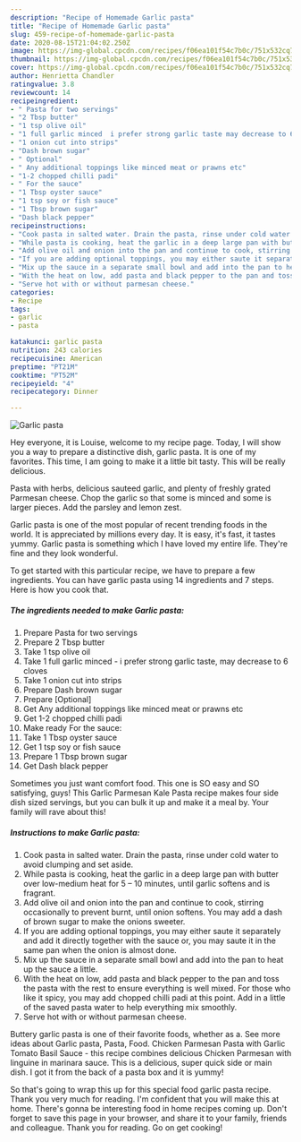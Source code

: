 ```yaml
---
description: "Recipe of Homemade Garlic pasta"
title: "Recipe of Homemade Garlic pasta"
slug: 459-recipe-of-homemade-garlic-pasta
date: 2020-08-15T21:04:02.250Z
image: https://img-global.cpcdn.com/recipes/f06ea101f54c7b0c/751x532cq70/garlic-pasta-recipe-main-photo.jpg
thumbnail: https://img-global.cpcdn.com/recipes/f06ea101f54c7b0c/751x532cq70/garlic-pasta-recipe-main-photo.jpg
cover: https://img-global.cpcdn.com/recipes/f06ea101f54c7b0c/751x532cq70/garlic-pasta-recipe-main-photo.jpg
author: Henrietta Chandler
ratingvalue: 3.8
reviewcount: 14
recipeingredient:
- " Pasta for two servings"
- "2 Tbsp butter"
- "1 tsp olive oil"
- "1 full garlic minced  i prefer strong garlic taste may decrease to 6 cloves"
- "1 onion cut into strips"
- "Dash brown sugar"
- " Optional"
- " Any additional toppings like minced meat or prawns etc"
- "1-2 chopped chilli padi"
- " For the sauce"
- "1 Tbsp oyster sauce"
- "1 tsp soy or fish sauce"
- "1 Tbsp brown sugar"
- "Dash black pepper"
recipeinstructions:
- "Cook pasta in salted water. Drain the pasta, rinse under cold water to avoid clumping and set aside."
- "While pasta is cooking, heat the garlic in a deep large pan with butter over low-medium heat for 5 – 10 minutes, until garlic softens and is fragrant."
- "Add olive oil and onion into the pan and continue to cook, stirring occasionally to prevent burnt, until onion softens. You may add a dash of brown sugar to make the onions sweeter."
- "If you are adding optional toppings, you may either saute it separately and add it directly together with the sauce or, you may saute it in the same pan when the onion is almost done."
- "Mix up the sauce in a separate small bowl and add into the pan to heat up the sauce a little."
- "With the heat on low, add pasta and black pepper to the pan and toss the pasta with the rest to ensure everything is well mixed. For those who like it spicy, you may add chopped chilli padi at this point. Add in a little of the saved pasta water to help everything mix smoothly."
- "Serve hot with or without parmesan cheese."
categories:
- Recipe
tags:
- garlic
- pasta

katakunci: garlic pasta 
nutrition: 243 calories
recipecuisine: American
preptime: "PT21M"
cooktime: "PT52M"
recipeyield: "4"
recipecategory: Dinner

---
```



![Garlic pasta](https://img-global.cpcdn.com/recipes/f06ea101f54c7b0c/751x532cq70/garlic-pasta-recipe-main-photo.jpg)

Hey everyone, it is Louise, welcome to my recipe page. Today, I will show you a way to prepare a distinctive dish, garlic pasta. It is one of my favorites. This time, I am going to make it a little bit tasty. This will be really delicious.

Pasta with herbs, delicious sauteed garlic, and plenty of freshly grated Parmesan cheese. Chop the garlic so that some is minced and some is larger pieces. Add the parsley and lemon zest.

Garlic pasta is one of the most popular of recent trending foods in the world. It is appreciated by millions every day. It is easy, it's fast, it tastes yummy. Garlic pasta is something which I have loved my entire life. They're fine and they look wonderful.


To get started with this particular recipe, we have to prepare a few ingredients. You can have garlic pasta using 14 ingredients and 7 steps. Here is how you cook that.

<!--inarticleads1-->

##### The ingredients needed to make Garlic pasta:

1. Prepare  Pasta for two servings
1. Prepare 2 Tbsp butter
1. Take 1 tsp olive oil
1. Take 1 full garlic minced - i prefer strong garlic taste, may decrease to 6 cloves
1. Take 1 onion cut into strips
1. Prepare Dash brown sugar
1. Prepare  [Optional]
1. Get  Any additional toppings like minced meat or prawns etc
1. Get 1-2 chopped chilli padi
1. Make ready  For the sauce:
1. Take 1 Tbsp oyster sauce
1. Get 1 tsp soy or fish sauce
1. Prepare 1 Tbsp brown sugar
1. Get Dash black pepper


Sometimes you just want comfort food. This one is SO easy and SO satisfying, guys! This Garlic Parmesan Kale Pasta recipe makes four side dish sized servings, but you can bulk it up and make it a meal by. Your family will rave about this! 

<!--inarticleads2-->

##### Instructions to make Garlic pasta:

1. Cook pasta in salted water. Drain the pasta, rinse under cold water to avoid clumping and set aside.
1. While pasta is cooking, heat the garlic in a deep large pan with butter over low-medium heat for 5 – 10 minutes, until garlic softens and is fragrant.
1. Add olive oil and onion into the pan and continue to cook, stirring occasionally to prevent burnt, until onion softens. You may add a dash of brown sugar to make the onions sweeter.
1. If you are adding optional toppings, you may either saute it separately and add it directly together with the sauce or, you may saute it in the same pan when the onion is almost done.
1. Mix up the sauce in a separate small bowl and add into the pan to heat up the sauce a little.
1. With the heat on low, add pasta and black pepper to the pan and toss the pasta with the rest to ensure everything is well mixed. For those who like it spicy, you may add chopped chilli padi at this point. Add in a little of the saved pasta water to help everything mix smoothly.
1. Serve hot with or without parmesan cheese.


Buttery garlic pasta is one of their favorite foods, whether as a. See more ideas about Garlic pasta, Pasta, Food. Chicken Parmesan Pasta with Garlic Tomato Basil Sauce - this recipe combines delicious Chicken Parmesan with linguine in marinara sauce. This is a delicious, super quick side or main dish. I got it from the back of a pasta box and it is yummy! 

So that's going to wrap this up for this special food garlic pasta recipe. Thank you very much for reading. I'm confident that you will make this at home. There's gonna be interesting food in home recipes coming up. Don't forget to save this page in your browser, and share it to your family, friends and colleague. Thank you for reading. Go on get cooking!

